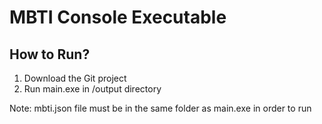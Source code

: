 # MBTI Console Executable

## How to Run?

1. Download the Git project
2. Run main.exe in /output directory

Note: mbti.json file must be in the same folder as main.exe in order to run
